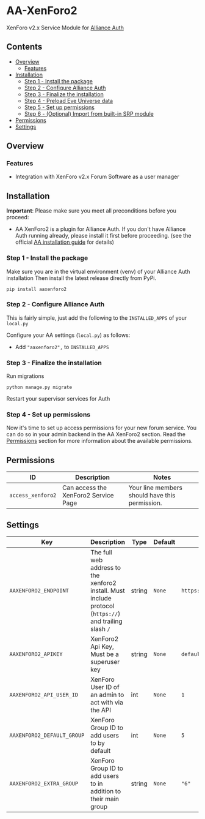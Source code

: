# AA-XenForo2

XenForo v2.x Service Module for [Alliance Auth](https://gitlab.com/allianceauth/allianceauth)

## Contents

- [Overview](#overview)
  - [Features](#features)
- [Installation](#overview)
  - [Step 1 - Install the package](#step-1---install-the-package)
  - [Step 2 - Configure Alliance Auth](#step-2---configure-alliance-auth)
  - [Step 3 - Finalize the installation](#step-3---finalize-the-installation)
  - [Step 4 - Preload Eve Universe data](#step-4---preload-eve-universe-data)
  - [Step 5 - Set up permissions](#step-5---set-up-permissions)
  - [Step 6 - (Optional) Import from built-in SRP module](#step-6---optional-import-from-built-in-srp-module)
- [Permissions](#permissions)
- [Settings](#settings)

## Overview

### Features

- Integration with XenForo v2.x Forum Software as a user manager

## Installation

**Important**: Please make sure you meet all preconditions before you proceed:

- AA XenForo2 is a plugin for Alliance Auth. If you don't have Alliance Auth running
  already, please install it first before proceeding. (see the official
  [AA installation guide](https://allianceauth.readthedocs.io/en/latest/installation/allianceauth.html) for details)

### Step 1 - Install the package

Make sure you are in the virtual environment (venv) of your Alliance Auth
installation Then install the latest release directly from PyPi.

```shell
pip install aaxenforo2
```

### Step 2 - Configure Alliance Auth

This is fairly simple, just add the following to the `INSTALLED_APPS` of your `local.py`

Configure your AA settings (`local.py`) as follows:

- Add `"aaxenforo2",` to `INSTALLED_APPS`

### Step 3 - Finalize the installation

Run migrations

```shell
python manage.py migrate
```

Restart your supervisor services for Auth

### Step 4 - Set up permissions

Now it's time to set up access permissions for your new forum service. You can do so in
your admin backend in the AA XenForo2 section. Read the [Permissions](#permissions)
section for more information about the available permissions.

## Permissions

| ID                    | Description                  | Notes                                                                                                       |
|-----------------------|------------------------------|-------------------------------------------------------------------------------------------------------------|
| `access_xenforo2`     | Can access the XenForo2  Service Page  | Your line members should have this permission.                                                              |

## Settings

| Key | Description | Type | Default | Example |
|-----|-------------|------|---------|---------|
| `AAXENFORO2_ENDPOINT` | The full web address to the xenforo2 install. Must include protocol (`https://`) and trailing slash `/` | string | `None` | `https://forums.mysite.com/` |
| `AAXENFORO2_APIKEY` | XenForo2 Api Key, Must be a superuser key | string | `None` | `default_api_key_value` |
| `AAXENFORO2_API_USER_ID` | XenForo User ID of an admin to act with via the API | int | `None` | `1` |
| `AAXENFORO2_DEFAULT_GROUP` | XenForo Group ID to add users to by default | int | `None` | `5` |
| `AAXENFORO2_EXTRA_GROUP` | XenForo Group ID to add users to in addition to their main group | string | `None` | `"6"` |
